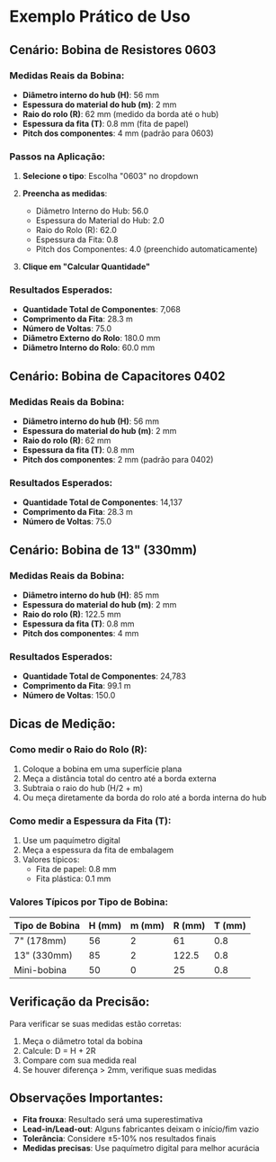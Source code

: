 # Exemplo Prático de Uso

## Cenário: Bobina de Resistores 0603

### Medidas Reais da Bobina:
- **Diâmetro interno do hub (H)**: 56 mm
- **Espessura do material do hub (m)**: 2 mm
- **Raio do rolo (R)**: 62 mm (medido da borda até o hub)
- **Espessura da fita (T)**: 0.8 mm (fita de papel)
- **Pitch dos componentes**: 4 mm (padrão para 0603)

### Passos na Aplicação:

1. **Selecione o tipo**: Escolha "0603" no dropdown
2. **Preencha as medidas**:
   - Diâmetro Interno do Hub: 56.0
   - Espessura do Material do Hub: 2.0
   - Raio do Rolo (R): 62.0
   - Espessura da Fita: 0.8
   - Pitch dos Componentes: 4.0 (preenchido automaticamente)

3. **Clique em "Calcular Quantidade"**

### Resultados Esperados:
- **Quantidade Total de Componentes**: 7,068
- **Comprimento da Fita**: 28.3 m
- **Número de Voltas**: 75.0
- **Diâmetro Externo do Rolo**: 180.0 mm
- **Diâmetro Interno do Rolo**: 60.0 mm

## Cenário: Bobina de Capacitores 0402

### Medidas Reais da Bobina:
- **Diâmetro interno do hub (H)**: 56 mm
- **Espessura do material do hub (m)**: 2 mm
- **Raio do rolo (R)**: 62 mm
- **Espessura da fita (T)**: 0.8 mm
- **Pitch dos componentes**: 2 mm (padrão para 0402)

### Resultados Esperados:
- **Quantidade Total de Componentes**: 14,137
- **Comprimento da Fita**: 28.3 m
- **Número de Voltas**: 75.0

## Cenário: Bobina de 13" (330mm)

### Medidas Reais da Bobina:
- **Diâmetro interno do hub (H)**: 85 mm
- **Espessura do material do hub (m)**: 2 mm
- **Raio do rolo (R)**: 122.5 mm
- **Espessura da fita (T)**: 0.8 mm
- **Pitch dos componentes**: 4 mm

### Resultados Esperados:
- **Quantidade Total de Componentes**: 24,783
- **Comprimento da Fita**: 99.1 m
- **Número de Voltas**: 150.0

## Dicas de Medição:

### Como medir o Raio do Rolo (R):
1. Coloque a bobina em uma superfície plana
2. Meça a distância total do centro até a borda externa
3. Subtraia o raio do hub (H/2 + m)
4. Ou meça diretamente da borda do rolo até a borda interna do hub

### Como medir a Espessura da Fita (T):
1. Use um paquímetro digital
2. Meça a espessura da fita de embalagem
3. Valores típicos:
   - Fita de papel: 0.8 mm
   - Fita plástica: 0.1 mm

### Valores Típicos por Tipo de Bobina:

| Tipo de Bobina | H (mm) | m (mm) | R (mm) | T (mm) |
|----------------|--------|--------|--------|--------|
| 7" (178mm)     | 56     | 2      | 61     | 0.8    |
| 13" (330mm)    | 85     | 2      | 122.5  | 0.8    |
| Mini-bobina    | 50     | 0      | 25     | 0.8    |

## Verificação da Precisão:

Para verificar se suas medidas estão corretas:
1. Meça o diâmetro total da bobina
2. Calcule: D = H + 2R
3. Compare com sua medida real
4. Se houver diferença > 2mm, verifique suas medidas

## Observações Importantes:

- **Fita frouxa**: Resultado será uma superestimativa
- **Lead-in/Lead-out**: Alguns fabricantes deixam o início/fim vazio
- **Tolerância**: Considere ±5-10% nos resultados finais
- **Medidas precisas**: Use paquímetro digital para melhor acurácia 